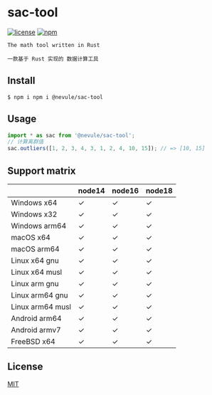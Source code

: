 # sac-tool

[![license](https://img.shields.io/npm/l/napi-nanoid?color=cyan)](https://revolunet.mit-license.org/) [![npm](https://img.shields.io/npm/v/napi-nanoid?color=orange)](https://www.npmjs.com/package/napi-nanoid)

`The math tool written in Rust`

`一款基于 Rust 实现的 数据计算工具`

## Install

```shell
$ npm i npm i @nevule/sac-tool
```

## Usage

```js
import * as sac from '@nevule/sac-tool';
// 计算离群值
sac.outliers([1, 2, 3, 4, 3, 1, 2, 4, 10, 15]); // => [10, 15]
```

## Support matrix


|                  | node14 | node16 | node18 |
| ---------------- | ------ | ------ | ------ |
| Windows x64      | ✓     | ✓     | ✓     |
| Windows x32      | ✓     | ✓     | ✓     |
| Windows arm64    | ✓     | ✓     | ✓     |
| macOS x64        | ✓     | ✓     | ✓     |
| macOS arm64      | ✓     | ✓     | ✓     |
| Linux x64 gnu    | ✓     | ✓     | ✓     |
| Linux x64 musl   | ✓     | ✓     | ✓     |
| Linux arm gnu    | ✓     | ✓     | ✓     |
| Linux arm64 gnu  | ✓     | ✓     | ✓     |
| Linux arm64 musl | ✓     | ✓     | ✓     |
| Android arm64    | ✓     | ✓     | ✓     |
| Android armv7    | ✓     | ✓     | ✓     |
| FreeBSD x64      | ✓     | ✓     | ✓     |

## License

[MIT](https://opensource.org/licenses/MIT)

